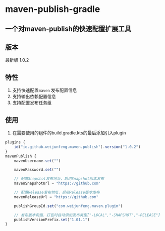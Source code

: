 # maven-publish-gradle
## **一个对maven-publish的快速配置扩展工具**

## 版本
最新版 1.0.2

## **特性**

1. 支持快速配置`maven` 发布配置信息
2. 支持输出依赖配置信息
3. 支持配置发布任务组

## 使用

1. 在需要使用的组件的build.gradle.kts的最后添加引入plugin

```jsx
plugins {
    id("io.github.weijunfeng.maven.publish").version("1.0.2")
}
mavenPublish {
    mavenUsername.set("")

    mavenPassword.set("")

    // 配置Snapshot发布地址，启用Snapshot版本发布
    mavenSnapshotUrl = "https://github.com" 

    // 配置Release发布地址，启用Release版本发布
    mavenReleaseUrl = "https://github.com"

    publishGroupId.set("com.weijunfeng.maven.plugin")

    // 发布版本前缀，打包时自动添加发布类型["-LOCAL","-SNAPSHOT","-RELEASE"]
    publishVersionPrefix.set("1.01.1")
}
```